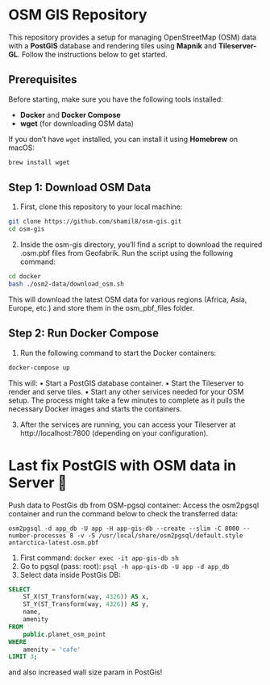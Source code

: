 # OSM GIS Repository

This repository provides a setup for managing OpenStreetMap (OSM) data with a **PostGIS** database and rendering tiles using **Mapnik** and **Tileserver-GL**. Follow the instructions below to get started.

## Prerequisites

Before starting, make sure you have the following tools installed:

- **Docker** and **Docker Compose**
- **wget** (for downloading OSM data)

If you don’t have `wget` installed, you can install it using **Homebrew** on macOS:

```bash
brew install wget
```

## Step 1: Download OSM Data
1.	First, clone this repository to your local machine:
```bash
git clone https://github.com/shamil8/osm-gis.git
cd osm-gis
```

2. Inside the osm-gis directory, you’ll find a script to download the required .osm.pbf files from Geofabrik. Run the script using the following command:
```bash
cd docker
bash ./osm2-data/download_osm.sh
```

This will download the latest OSM data for various regions (Africa, Asia, Europe, etc.) and store them in the osm_pbf_files folder.

## Step 2: Run Docker Compose
1. Run the following command to start the Docker containers:

```bash
docker-compose up
```

This will:
	•	Start a PostGIS database container.
	•	Start the Tileserver to render and serve tiles.
	•	Start any other services needed for your OSM setup.
The process might take a few minutes to complete as it pulls the necessary Docker images and starts the containers.

3.	After the services are running, you can access your Tileserver at http://localhost:7800 (depending on your configuration).

# Last fix PostGIS with OSM data in Server  🔧
Push data to PostGis db from  OSM-pgsql container:
Access the osm2pgsql container and run the command below to check the transferred data:
```shell
osm2pgsql -d app_db -U app -H app-gis-db --create --slim -C 8000 --number-processes 8 -v -S /usr/local/share/osm2pgsql/default.style antarctica-latest.osm.pbf
```

1. First command: `docker exec -it app-gis-db sh`
2. Go to pgsql (pass: root): `psql -h app-gis-db -U app -d app_db`
3. Select data inside PostGis DB:
```sql
SELECT
    ST_X(ST_Transform(way, 4326)) AS x,
    ST_Y(ST_Transform(way, 4326)) AS y,
    name,
    amenity
FROM
    public.planet_osm_point
WHERE
    amenity = 'cafe'
LIMIT 3;
```
and also increased wall size param in PostGis!
